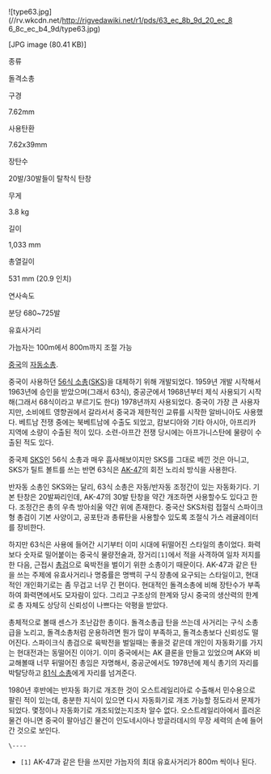 ![type63.jpg](//rv.wkcdn.net/http://rigvedawiki.net/r1/pds/63_ec_8b_9d_20_ec_8
6_8c_ec_b4_9d/type63.jpg)

[JPG image (80.41 KB)]

종류

돌격소총

구경

7.62mm

사용탄환

7.62x39mm

장탄수

20발/30발들이 탈착식 탄창

무게

3.8 kg

길이

1,033 mm

총열길이

531 mm (20.9 인치)

연사속도

분당 680~725발

유효사거리

가늠자는 100m에서 800m까지 조절 가능

  
[중국](%EC%A4%91%EA%B5%AD.md)의
[자동소총](%EC%9E%90%EB%8F%99%EC%86%8C%EC%B4%9D.md).

중국이 사용하던 [56식 소총](56%EC%8B%9D%20%EC%86%8C%EC%B4%9D.md)([SKS](SKS.md))을
대체하기 위해 개발되었다. 1959년 개발 시작해서 1963년에 승인을 받았으며(그래서 63식), 중공군에서 1968년부터 제식 사용되기
시작해(그래서 68식이라고 부르기도 한다) 1978년까지 사용되었다. 중국이 가장 큰 사용자지만, 소비에트 영향권에서 갈라서서 중국과
제한적인 교류를 시작한 알바니아도 사용했다. 베트남 전쟁 중에는 북베트남에 수출도 되었고, 캄보디아와 기타 아시아, 아프리카 지역에 소량이
수출된 적이 있다. 소련-아프간 전쟁 당시에는 아프가니스탄에 물량이 수출된 적도 있다.

중국제 [SKS](SKS.md)인 56식 소총과 매우 흡사해보이지만 SKS를 그대로 베낀 것은 아니고, SKS가 틸트 볼트를 쓰는 반면
63식은 [AK-47](AK-47.md)의 회전 노리쇠 방식을 사용한다.

반자동 소총인 SKS와는 달리, 63식 소총은 자동/반자동 조정간이 있는 자동화기다. 기본 탄창은 20발짜리인데, AK-47의 30발 탄창을
약간 개조하면 사용할수도 있다고 한다. 조정간은 총의 우측 방아쇠울 약간 위에 존재한다. 중국산 SKS처럼 접절식 스파이크형 총검이 기본
사양이고, 공포탄과 총류탄을 사용할수 있도록 조절식 가스 레귤레이터를 장비한다.

하지만 63식은 사용에 들어간 시기부터 이미 시대에 뒤떨어진 스타일의 총이었다. 화력보다 숫자로 밀어붙이는 중국식 물량전술과,
장거리`[1]`에서 적을 사격하여 일차 저지를 한 다음, 근접시 [총검](%EC%B4%9D%EA%B2%80.md)으로 육박전을 벌이기
위한 소총이기 때문이다. AK-47과 같은 탄을 쓰는 주제에 유효사거리나 명중률은 명백히 구식 장총에 요구되는 스타일이고, 현대적인
개인화기로는 좀 무겁고 너무 긴 편이다. 현대적인 돌격소총에 비해 장탄수가 부족하여 화력면에서도 모자람이 있다. 그리고 구조상의 한계와 당시
중국의 생산력의 한계로 총 자체도 상당히 신뢰성이 나쁘다는 악평을 받았다.

총체적으로 볼때 센스가 초난감한 총이다. 돌격소총급 탄을 쓰는데 사거리는 구식 소총급을 노리고, 돌격소총처럼 운용하려면 뭔가 많이 부족하고,
돌격소총보다 신뢰성도 떨어진다. 스파이크식 총검으로 육박전을 벌일때는 좋을것 같은데 개인이 자동화기를 가지는 현대전과는 동떨어진 이야기.
이미 중국에서는 AK 클론을 만들고 있었으며 AK와 비교해볼때 너무 뒤떨어진 총임은 자명해서, 중공군에서도 1978년에 제식 총기의 자리를
박탈당하고 [81식 소총](81%EC%8B%9D%20%EC%86%8C%EC%B4%9D.md)에게 자리를 넘겨준다.

1980년 후반에는 반자동 화기로 개조한 것이 오스트레일리아로 수출해서 민수용으로 팔린 적이 있는데, 충분한 지식이 있으면 다시 자동화기로
개조 가능할 정도라서 문제가 되었다. 몇정이나 자동화기로 개조되었는지조차 알수 없다. 오스트레일리아에서 흘러온 물건 아니면 중국이 팔아넘긴
물건이 인도네시아나 방글라데시의 무장 세력의 손에 들어간 것으로 보인다.

`\----`

  * `[1]` AK-47과 같은 탄을 쓰지만 가늠자의 최대 유효사거리가 800m 씩이나 된다.


